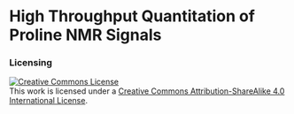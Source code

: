 # High Throughput Quantitation of Proline NMR Signals


### Licensing

<a rel="license" href="http://creativecommons.org/licenses/by-sa/4.0/"><img alt="Creative Commons License" style="border-width:0" 
src="https://i.creativecommons.org/l/by-sa/4.0/88x31.png" /></a><br />This work is licensed under a <a rel="license" 
href="http://creativecommons.org/licenses/by-sa/4.0/">Creative Commons Attribution-ShareAlike 4.0 International License</a>.
